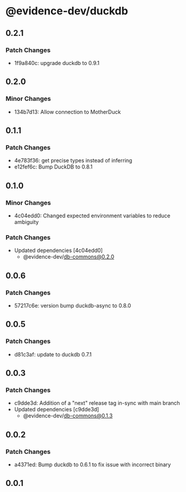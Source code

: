 # @evidence-dev/duckdb

## 0.2.1

### Patch Changes

- 1f9a840c: upgrade duckdb to 0.9.1

## 0.2.0

### Minor Changes

- 134b7d13: Allow connection to MotherDuck

## 0.1.1

### Patch Changes

- 4e783f36: get precise types instead of inferring
- e12fef6c: Bump DuckDB to 0.8.1

## 0.1.0

### Minor Changes

- 4c04edd0: Changed expected environment variables to reduce ambiguity

### Patch Changes

- Updated dependencies [4c04edd0]
  - @evidence-dev/db-commons@0.2.0

## 0.0.6

### Patch Changes

- 57217c6e: version bump duckdb-async to 0.8.0

## 0.0.5

### Patch Changes

- d81c3af: update to duckdb 0.7.1

## 0.0.3

### Patch Changes

- c9dde3d: Addition of a "next" release tag in-sync with main branch
- Updated dependencies [c9dde3d]
  - @evidence-dev/db-commons@0.1.3

## 0.0.2

### Patch Changes

- a4371ed: Bump duckdb to 0.6.1 to fix issue with incorrect binary

## 0.0.1
